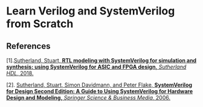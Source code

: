 # Learn Verilog and SystemVerilog from Scratch




## References

[1].[Sutherland, Stuart, **RTL modeling with SystemVerilog for simulation and synthesis: using SystemVerilog for ASIC and FPGA design,** *Sutherland HDL*, 2018.](https://www.amazon.com/RTL-Modeling-SystemVerilog-Simulation-Synthesis/dp/1546776346)

[2]. [Sutherland, Stuart, Simon Davidmann, and Peter Flake, **SystemVerilog for Design Second Edition: A Guide to Using SystemVerilog for Hardware Design and Modeling,** *Springer Science & Business Media*, 2006.](https://www.amazon.com/SystemVerilog-Design-Second-Hardware-Modeling/dp/0387333991/ref=pd_lpo_14_img_2/136-7252751-2153734?_encoding=UTF8&pd_rd_i=0387333991&pd_rd_r=ad83b4ff-b0dd-4bc1-8cc6-8da5a75987cd&pd_rd_w=dwV4m&pd_rd_wg=iQR4N&pf_rd_p=7b36d496-f366-4631-94d3-61b87b52511b&pf_rd_r=G115ZB63SE5HFTKHRNF6&psc=1&refRID=G115ZB63SE5HFTKHRNF6)

